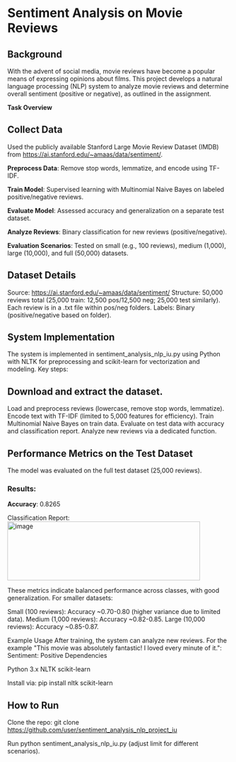 # Sentiment Analysis on Movie Reviews
## Background
With the advent of social media, movie reviews have become a popular means of expressing opinions about films. This project develops a natural language processing (NLP) system to analyze movie reviews and determine overall sentiment (positive or negative), as outlined in the assignment.

**Task Overview**

## Collect Data 
Used the publicly available Stanford Large Movie Review Dataset (IMDB) from https://ai.stanford.edu/~amaas/data/sentiment/.

**Preprocess Data**: Remove stop words, lemmatize, and encode using TF-IDF.

**Train Model**: Supervised learning with Multinomial Naive Bayes on labeled positive/negative reviews.

**Evaluate Model**: Assessed accuracy and generalization on a separate test dataset.

**Analyze Reviews**: Binary classification for new reviews (positive/negative).

**Evaluation Scenarios**: Tested on small (e.g., 100 reviews), medium (1,000), large (10,000), and full (50,000) datasets.

## Dataset Details

Source: https://ai.stanford.edu/~amaas/data/sentiment/
Structure: 50,000 reviews total (25,000 train: 12,500 pos/12,500 neg; 25,000 test similarly). Each review is in a .txt file within pos/neg folders.
Labels: Binary (positive/negative based on folder).

## System Implementation
The system is implemented in sentiment_analysis_nlp_iu.py using Python with NLTK for preprocessing and scikit-learn for vectorization and modeling. Key steps:

## Download and extract the dataset.
Load and preprocess reviews (lowercase, remove stop words, lemmatize).
Encode text with TF-IDF (limited to 5,000 features for efficiency).
Train Multinomial Naive Bayes on train data.
Evaluate on test data with accuracy and classification report.
Analyze new reviews via a dedicated function.

## Performance Metrics on the Test Dataset
The model was evaluated on the full test dataset (25,000 reviews). 
### Results:

**Accuracy**: 0.8265


Classification Report:
<img width="436" height="133" alt="image" src="https://github.com/user-attachments/assets/9e81423d-3ab0-4ee0-a3af-4c4a7434c5b1" />


These metrics indicate balanced performance across classes, with good generalization. For smaller datasets:

Small (100 reviews): Accuracy ~0.70-0.80 (higher variance due to limited data).
Medium (1,000 reviews): Accuracy ~0.82-0.85.
Large (10,000 reviews): Accuracy ~0.85-0.87.

Example Usage
After training, the system can analyze new reviews. For the example "This movie was absolutely fantastic! I loved every minute of it.": Sentiment: Positive
Dependencies

Python 3.x
NLTK
scikit-learn

Install via: pip install nltk scikit-learn

## How to Run

Clone the repo: git clone https://github.com/user/sentiment_analysis_nlp_project_iu

Run python sentiment_analysis_nlp_iu.py (adjust limit for different scenarios).
